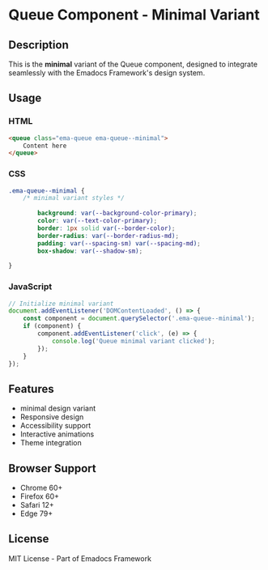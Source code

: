 # Queue Component - Minimal Variant

## Description
This is the **minimal** variant of the Queue component, designed to integrate seamlessly with the Emadocs Framework's design system.

## Usage

### HTML
```html
<queue class="ema-queue ema-queue--minimal">
    Content here
</queue>
```

### CSS
```css
.ema-queue--minimal {
    /* minimal variant styles */
    
        background: var(--background-color-primary);
        color: var(--text-color-primary);
        border: 1px solid var(--border-color);
        border-radius: var(--border-radius-md);
        padding: var(--spacing-sm) var(--spacing-md);
        box-shadow: var(--shadow-sm);
    
}
```

### JavaScript
```javascript
// Initialize minimal variant
document.addEventListener('DOMContentLoaded', () => {
    const component = document.querySelector('.ema-queue--minimal');
    if (component) {
        component.addEventListener('click', (e) => {
            console.log('Queue minimal variant clicked');
        });
    }
});
```

## Features
- minimal design variant
- Responsive design
- Accessibility support
- Interactive animations
- Theme integration

## Browser Support
- Chrome 60+
- Firefox 60+
- Safari 12+
- Edge 79+

## License
MIT License - Part of Emadocs Framework
